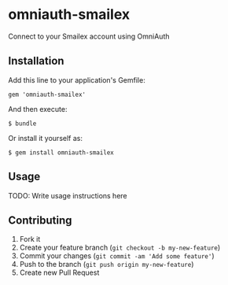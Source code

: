 omniauth-smailex
================

Connect to your Smailex account using OmniAuth

## Installation

Add this line to your application's Gemfile:

    gem 'omniauth-smailex'

And then execute:

    $ bundle

Or install it yourself as:

    $ gem install omniauth-smailex

## Usage

TODO: Write usage instructions here

## Contributing

1. Fork it
2. Create your feature branch (`git checkout -b my-new-feature`)
3. Commit your changes (`git commit -am 'Add some feature'`)
4. Push to the branch (`git push origin my-new-feature`)
5. Create new Pull Request
